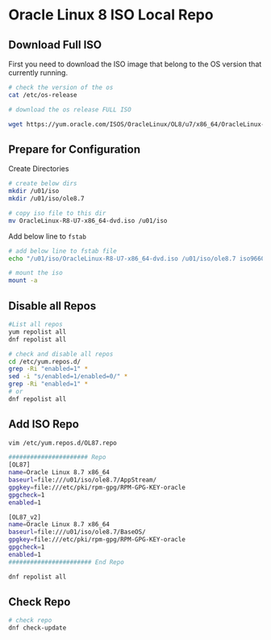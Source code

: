 
# Oracle Linux 8 ISO Local Repo


## Download Full ISO 

First you need to download the ISO image that belong to the OS version that currently running.

```bash
# check the version of the os 
cat /etc/os-release

# download the os release FULL ISO

wget https://yum.oracle.com/ISOS/OracleLinux/OL8/u7/x86_64/OracleLinux-R8-U7-x86_64-dvd.iso

```

## Prepare for Configuration


Create Directories 

```bash
# create below dirs 
mkdir /u01/iso
mkdir /u01/iso/ole8.7

# copy iso file to this dir
mv OracleLinux-R8-U7-x86_64-dvd.iso /u01/iso
```

Add below line to `fstab`

```bash
# add below line to fstab file 
echo "/u01/iso/OracleLinux-R8-U7-x86_64-dvd.iso /u01/iso/ole8.7 iso9660 loop,ro 0 0" >> /etc/fstab

# mount the iso 
mount -a
```

## Disable all Repos

```bash
#List all repos 
yum repolist all
dnf repolist all

# check and disable all repos
cd /etc/yum.repos.d/
grep -Ri "enabled=1" *
sed -i "s/enabled=1/enabled=0/" *
grep -Ri "enabled=1" *
# or 
dnf repolist all
```

## Add ISO Repo

```bash
vim /etc/yum.repos.d/OL87.repo

###################### Repo 
[OL87]
name=Oracle Linux 8.7 x86_64
baseurl=file:///u01/iso/ole8.7/AppStream/
gpgkey=file:///etc/pki/rpm-gpg/RPM-GPG-KEY-oracle
gpgcheck=1
enabled=1

[OL87_v2]
name=Oracle Linux 8.7 x86_64
baseurl=file:///u01/iso/ole8.7/BaseOS/
gpgkey=file:///etc/pki/rpm-gpg/RPM-GPG-KEY-oracle
gpgcheck=1
enabled=1
####################### End Repo

dnf repolist all

```


## Check Repo

```bash
# check repo 
dnf check-update
```

